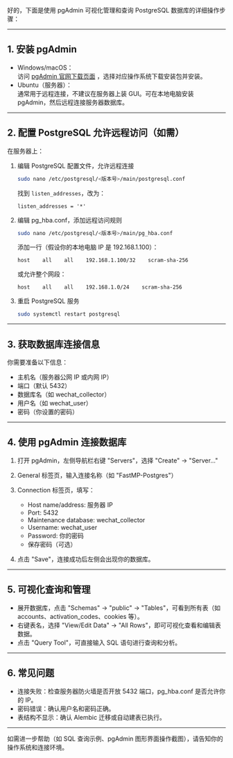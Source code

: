 好的，下面是使用 pgAdmin 可视化管理和查询 PostgreSQL 数据库的详细操作步骤：

---

## 1. 安装 pgAdmin

- Windows/macOS：  
  访问 [pgAdmin 官网下载页面](https://www.pgadmin.org/download/) ，选择对应操作系统下载安装包并安装。
- Ubuntu（服务器）：  
  通常用于远程连接，不建议在服务器上装 GUI。可在本地电脑安装 pgAdmin，然后远程连接服务器数据库。

---

## 2. 配置 PostgreSQL 允许远程访问（如需）

在服务器上：

1. 编辑 PostgreSQL 配置文件，允许远程连接  
   ```bash
   sudo nano /etc/postgresql/<版本号>/main/postgresql.conf
   ```
   找到 `listen_addresses`，改为：
   ```
   listen_addresses = '*'
   ```

2. 编辑 pg_hba.conf，添加远程访问规则  
   ```bash
   sudo nano /etc/postgresql/<版本号>/main/pg_hba.conf
   ```
   添加一行（假设你的本地电脑 IP 是 192.168.1.100）：
   ```
   host    all    all    192.168.1.100/32    scram-sha-256
   ```
   或允许整个网段：
   ```
   host    all    all    192.168.1.0/24    scram-sha-256
   ```

3. 重启 PostgreSQL 服务  
   ```bash
   sudo systemctl restart postgresql
   ```

---

## 3. 获取数据库连接信息

你需要准备以下信息：

- 主机名（服务器公网 IP 或内网 IP）
- 端口（默认 5432）
- 数据库名（如 wechat_collector）
- 用户名（如 wechat_user）
- 密码（你设置的密码）

---

## 4. 使用 pgAdmin 连接数据库

1. 打开 pgAdmin，左侧导航栏右键 "Servers"，选择 "Create" -> "Server..."
2. General 标签页，输入连接名称（如 "FastMP-Postgres"）
3. Connection 标签页，填写：
   - Host name/address: 服务器 IP
   - Port: 5432
   - Maintenance database: wechat_collector
   - Username: wechat_user
   - Password: 你的密码
   - 保存密码（可选）

4. 点击 "Save"，连接成功后左侧会出现你的数据库。

---

## 5. 可视化查询和管理

- 展开数据库，点击 "Schemas" -> "public" -> "Tables"，可看到所有表（如 accounts、activation_codes、cookies 等）。
- 右键表名，选择 "View/Edit Data" -> "All Rows"，即可可视化查看和编辑表数据。
- 点击 "Query Tool"，可直接输入 SQL 语句进行查询和分析。

---

## 6. 常见问题

- 连接失败：检查服务器防火墙是否开放 5432 端口，pg_hba.conf 是否允许你的 IP。
- 密码错误：确认用户名和密码正确。
- 表结构不显示：确认 Alembic 迁移或自动建表已执行。

---

如需进一步帮助（如 SQL 查询示例、pgAdmin 图形界面操作截图），请告知你的操作系统和连接环境。